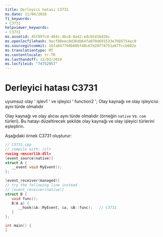 ```yaml
---
title: Derleyici hatası C3731
ms.date: 11/04/2016
f1_keywords:
- C3731
helpviewer_keywords:
- C3731
ms.assetid: 45f89fcd-464c-4bc8-8a42-edcb5416d26c
ms.openlocfilehash: 9acf80eec0d36db64fa070d691533e7085754ac0
ms.sourcegitcommit: 16fa847794b60bf40c67d20f74751a67fccb602e
ms.translationtype: MT
ms.contentlocale: tr-TR
ms.lasthandoff: 12/03/2019
ms.locfileid: "74752957"
---
```

# <a name="compiler-error-c3731"></a>Derleyici hatası C3731

uyumsuz olay ' işlev1 ' ve işleyici ' function2 '; Olay kaynağı ve olay işleyicisi aynı türde olmalıdır

Olay kaynağı ve olay alıcısı aynı türde olmalıdır (örneğin `native` vs. `com` türleri). Bu hatayı düzeltirecek şekilde olay kaynağı ve olay işleyici türlerini eşleştirin.

Aşağıdaki örnek C3731 oluşturur:

```cpp
// C3731.cpp
// compile with: /clr
#using <mscorlib.dll>
[event_source(native)]
struct A {
   __event void MyEvent();
};

[event_receiver(managed)]
// try the following line instead
// [event_receiver(native)]
struct B {
   void func();
   B(A a) {
      __hook(&A::MyEvent, &a, &B::func);   // C3731
   }
};

int main() {
}
```
